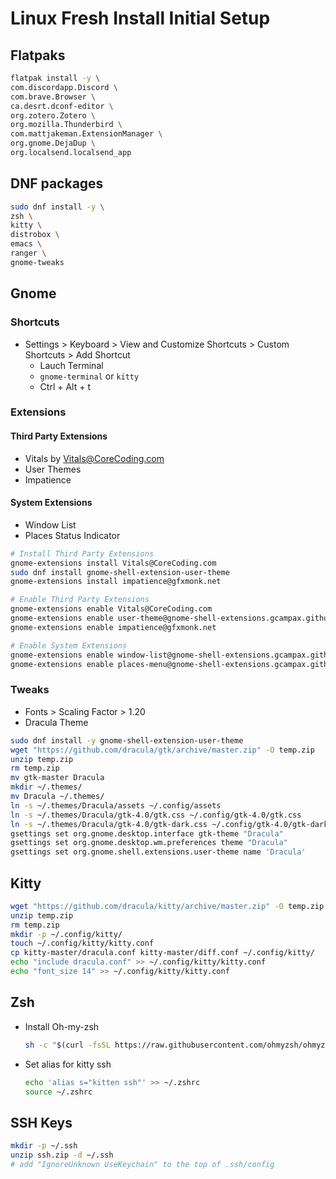 # Linux Fresh Install Initial Setup
## Flatpaks
```bash
flatpak install -y \
com.discordapp.Discord \
com.brave.Browser \
ca.desrt.dconf-editor \
org.zotero.Zotero \
org.mozilla.Thunderbird \
com.mattjakeman.ExtensionManager \
org.gnome.DejaDup \
org.localsend.localsend_app
```

## DNF packages
```bash
sudo dnf install -y \
zsh \
kitty \
distrobox \
emacs \
ranger \
gnome-tweaks
```

## Gnome
### Shortcuts
- Settings > Keyboard > View and Customize Shortcuts > Custom Shortcuts > Add Shortcut
  - Lauch Terminal
  - `gnome-terminal` or `kitty`
  - Ctrl + Alt + t

### Extensions
#### Third Party Extensions
- Vitals by Vitals@CoreCoding.com
- User Themes
- Impatience

#### System Extensions
- Window List
- Places Status Indicator

```bash
# Install Third Party Extensions
gnome-extensions install Vitals@CoreCoding.com
sudo dnf install gnome-shell-extension-user-theme
gnome-extensions install impatience@gfxmonk.net

# Enable Third Party Extensions
gnome-extensions enable Vitals@CoreCoding.com
gnome-extensions enable user-theme@gnome-shell-extensions.gcampax.github.com
gnome-extensions enable impatience@gfxmonk.net

# Enable System Extensions
gnome-extensions enable window-list@gnome-shell-extensions.gcampax.github.com
gnome-extensions enable places-menu@gnome-shell-extensions.gcampax.github.com
```

### Tweaks
- Fonts > Scaling Factor > 1.20
- Dracula Theme
```bash
sudo dnf install -y gnome-shell-extension-user-theme
wget "https://github.com/dracula/gtk/archive/master.zip" -O temp.zip
unzip temp.zip
rm temp.zip
mv gtk-master Dracula
mkdir ~/.themes/
mv Dracula ~/.themes/
ln -s ~/.themes/Dracula/assets ~/.config/assets
ln -s ~/.themes/Dracula/gtk-4.0/gtk.css ~/.config/gtk-4.0/gtk.css
ln -s ~/.themes/Dracula/gtk-4.0/gtk-dark.css ~/.config/gtk-4.0/gtk-dark.css
gsettings set org.gnome.desktop.interface gtk-theme "Dracula"
gsettings set org.gnome.desktop.wm.preferences theme "Dracula"
gsettings set org.gnome.shell.extensions.user-theme name 'Dracula'
```

## Kitty
```bash
wget "https://github.com/dracula/kitty/archive/master.zip" -O temp.zip
unzip temp.zip
rm temp.zip
mkdir -p ~/.config/kitty/
touch ~/.config/kitty/kitty.conf
cp kitty-master/dracula.conf kitty-master/diff.conf ~/.config/kitty/
echo "include dracula.conf" >> ~/.config/kitty/kitty.conf
echo "font_size 14" >> ~/.config/kitty/kitty.conf
```

## Zsh
- Install Oh-my-zsh
  ```bash
  sh -c "$(curl -fsSL https://raw.githubusercontent.com/ohmyzsh/ohmyzsh/master/tools/install.sh)"
  ```
- Set alias for kitty ssh
  ```bash
  echo 'alias s="kitten ssh"' >> ~/.zshrc
  source ~/.zshrc
  ```

## SSH Keys
```bash
mkdir -p ~/.ssh
unzip ssh.zip -d ~/.ssh
# add "IgnoreUnknown UseKeychain" to the top of .ssh/config
```
